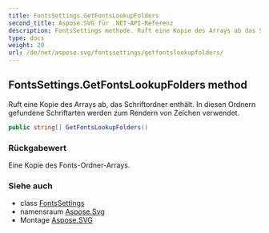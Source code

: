 ```yaml
---
title: FontsSettings.GetFontsLookupFolders
second_title: Aspose.SVG für .NET-API-Referenz
description: FontsSettings methode. Ruft eine Kopie des Arrays ab das Schriftordner enthält. In diesen Ordnern gefundene Schriftarten werden zum Rendern von Zeichen verwendet.
type: docs
weight: 20
url: /de/net/aspose.svg/fontssettings/getfontslookupfolders/
---
```

## FontsSettings.GetFontsLookupFolders method

Ruft eine Kopie des Arrays ab, das Schriftordner enthält. In diesen Ordnern gefundene Schriftarten werden zum Rendern von Zeichen verwendet.

```csharp
public string[] GetFontsLookupFolders()
```

### Rückgabewert

Eine Kopie des Fonts-Ordner-Arrays.

### Siehe auch

* class [FontsSettings](../)
* namensraum [Aspose.Svg](../../fontssettings/)
* Montage [Aspose.SVG](../../../)


